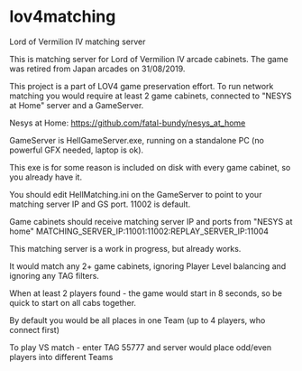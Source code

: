 # lov4matching
Lord of Vermilion IV matching server

This is matching server for Lord of Vermilion IV arcade cabinets.
The game was retired from Japan arcades on 31/08/2019.

This project is a part of LOV4 game preservation effort.
To run network matching you would require at least 2 game cabinets, connected to "NESYS at Home" server and a GameServer.

Nesys at Home: https://github.com/fatal-bundy/nesys_at_home

GameServer is HellGameServer.exe, running on a standalone PC (no powerful GFX needed, laptop is ok).

This exe is for some reason is included on disk with every game cabinet, so you already have it.

You should edit HellMatching.ini on the GameServer to point to your matching server IP and GS port. 11002 is default.

Game cabinets should receive matching server IP and ports from "NESYS at home"
MATCHING_SERVER_IP:11001:11002:REPLAY_SERVER_IP:11004

This matching server is a work in progress, but already works.

It would match any 2+ game cabinets, ignoring Player Level balancing and ignoring any TAG filters.

When at least 2 players found - the game would start in 8 seconds, so be quick to start on all cabs together.

By default you would be all places in one Team (up to 4 players, who connect first)

To play VS match - enter TAG 55777 and server would place odd/even players into different Teams
